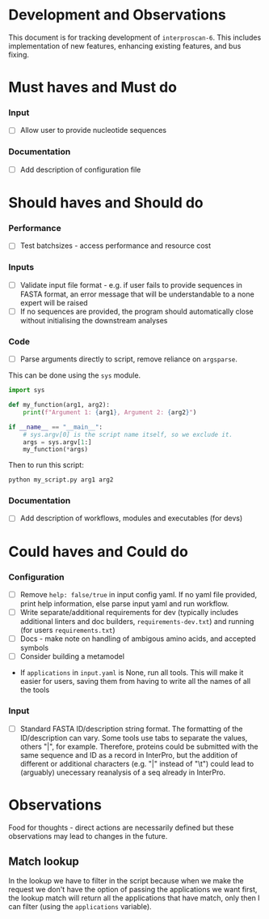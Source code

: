 # Development and Observations

This document is for tracking development of `interproscan-6`. This includes implementation of new features, enhancing existing features, and bus fixing.

# Must haves and Must do

### Input

- [ ] Allow user to provide nucleotide sequences

### Documentation

- [ ] Add description of configuration file

# Should haves and Should do

### Performance

- [ ] Test batchsizes - access performance and resource cost

### Inputs

- [ ] Validate input file format - e.g. if user fails to provide sequences in FASTA format, an error message that will be understandable to a none expert will be raised
- [ ] If no sequences are provided, the program should automatically close without initialising the downstream analyses

### Code

- [ ] Parse arguments directly to script, remove reliance on `argsparse`.

This can be done using the `sys` module.

```python
import sys

def my_function(arg1, arg2):
    print(f"Argument 1: {arg1}, Argument 2: {arg2}")

if __name__ == "__main__":
    # sys.argv[0] is the script name itself, so we exclude it.
    args = sys.argv[1:]
    my_function(*args)
```

Then to run this script:

```bash
python my_script.py arg1 arg2
```

### Documentation

- [ ] Add description of workflows, modules and executables (for devs)

# Could haves and Could do

### Configuration

- [ ] Remove `help: false/true` in input config yaml. If no yaml file provided, print help information, else parse input yaml and run workflow.
- [ ] Write separate/additional requirements for dev (typically includes additional linters and doc builders, `requirements-dev.txt`) and running (for users `requirements.txt`)
- [ ] Docs - make note on handling of ambigous amino acids, and accepted symbols
- [ ] Consider building a metamodel
- If `applications` in `input.yaml` is None, run all tools. This will make it easier for users, saving them from having to write all the names of all the tools

### Input

- [ ] Standard FASTA ID/description string format. The formatting of the ID/description can vary. Some tools use tabs to separate the values, others "|", for example. Therefore, proteins could be submitted with the same sequence and ID as a record in InterPro, but the addition of different or additional characters (e.g. "|" instead of "\t") could lead to (arguably) unecessary reanalysis of a seq already in InterPro.

# Observations

Food for thoughts - direct actions are necessarily defined but these observations may lead to changes in the future.

## Match lookup

In the lookup we have to filter in the script because when we make the request we don't have the option of passing the applications we want first, the lookup match will return all the applications that have match, only then I can filter (using the `applications` variable).
